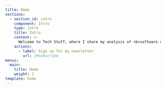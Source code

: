 ```yaml
---
title: Home
sections:
  - section_id: intro
    component: Intro
    type: intro
    title: Intro
    content: >-
      Welcome to Tech Stuff, where I share my analysis of <b>software development</b>, <b>productivity</b>, <b>wealth</b>, and <b>health</b>. Come learn and grow with me 📝💪🧠
    actions:
      - label: Sign up for my newsletter
        url: /#subscribe
menus:
  main:
    title: Home
    weight: 1
template: home
---
```

